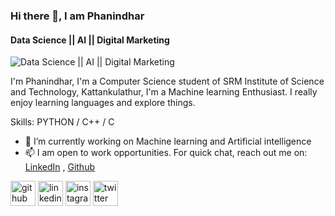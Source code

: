 ### Hi there 👋, I am Phanindhar
#### Data Science || AI || Digital Marketing
![Data Science || AI || Digital Marketing](https://www.google.com/search?q=computer+gifs&tbm=isch&ved=2ahUKEwiwzoj6oeD0AhU5jtgFHR3GB5AQ2-cCegQIABAA&oq=computer+&gs_lcp=CgNpbWcQARgAMgQIABBDMgQIABBDMgcIABCxAxBDMgQIABBDMgQIABBDMgQIABBDMgQIABBDMggIABCABBCxAzIECAAQQzIECAAQQzoHCCMQ7wMQJzoKCCMQ7wMQ6gIQJ1DQBljVKmDjM2gBcAB4AIABnwGIAdkKkgEEMC4xMJgBAKABAaoBC2d3cy13aXotaW1nsAEKwAEB&sclient=img&ei=1_e2YfCGF7mc4t4PnYyfgAk&bih=789&biw=1440&rlz=1C5CHFA_enIN892IN892#imgrc=BxSFT0QC5RIiSM)

I'm Phanindhar, I'm a Computer Science student of SRM Institute of Science and Technology, Kattankulathur, I'm a Machine learning Enthusiast. I really enjoy learning languages and explore things.

Skills: PYTHON / C++ / C

- 🔭 I’m currently working on Machine learning and Artificial intelligence 
- 📫 I am open to work opportunities. For quick chat, reach out me on: [LinkedIn](https://www.linkedin.com/in/phani6/) ,
                                                                       [Github](https://github.com/phani06)



[<img src='https://cdn.jsdelivr.net/npm/simple-icons@3.0.1/icons/github.svg' alt='github' height='40'>](https://github.com/https://github.com/phani06)  [<img src='https://cdn.jsdelivr.net/npm/simple-icons@3.0.1/icons/linkedin.svg' alt='linkedin' height='40'>](https://www.linkedin.com/in/linkedin.com/in/phani6/)  [<img src='https://cdn.jsdelivr.net/npm/simple-icons@3.0.1/icons/instagram.svg' alt='instagram' height='40'>](https://www.instagram.com/https://www.instagram.com/fphani//)  [<img src='https://cdn.jsdelivr.net/npm/simple-icons@3.0.1/icons/twitter.svg' alt='twitter' height='40'>](https://twitter.com/https://twitter.com/fphani6)  


